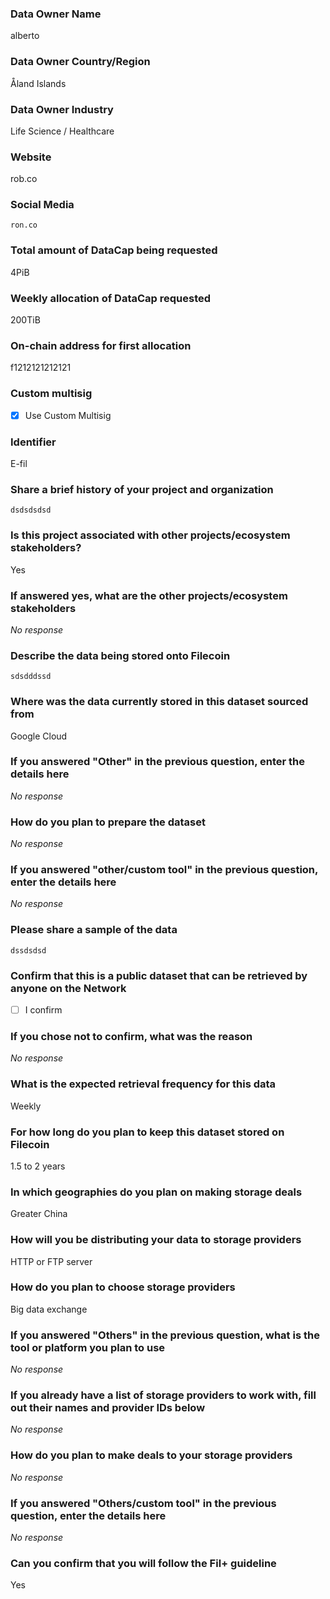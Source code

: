 ### Data Owner Name

alberto


### Data Owner Country/Region

Åland Islands

### Data Owner Industry

Life Science / Healthcare

### Website

rob.co

### Social Media

```text
ron.co
```


### Total amount of DataCap being requested

4PiB

### Weekly allocation of DataCap requested

200TiB

### On-chain address for first allocation

f1212121212121

### Custom multisig

- [X] Use Custom Multisig

### Identifier

E-fil

### Share a brief history of your project and organization

```text
dsdsdsdsd
```


### Is this project associated with other projects/ecosystem stakeholders?

Yes

### If answered yes, what are the other projects/ecosystem stakeholders

_No response_

### Describe the data being stored onto Filecoin

```text
sdsdddssd
```


### Where was the data currently stored in this dataset sourced from

Google Cloud

### If you answered "Other" in the previous question, enter the details here

_No response_

### How do you plan to prepare the dataset

_No response_

### If you answered "other/custom tool" in the previous question, enter the details here

_No response_

### Please share a sample of the data

```text
dssdsdsd
```


### Confirm that this is a public dataset that can be retrieved by anyone on the Network

- [ ] I confirm

### If you chose not to confirm, what was the reason

_No response_

### What is the expected retrieval frequency for this data

Weekly

### For how long do you plan to keep this dataset stored on Filecoin

1.5 to 2 years

### In which geographies do you plan on making storage deals

Greater China

### How will you be distributing your data to storage providers

HTTP or FTP server

### How do you plan to choose storage providers

Big data exchange

### If you answered "Others" in the previous question, what is the tool or platform you plan to use

_No response_

### If you already have a list of storage providers to work with, fill out their names and provider IDs below

_No response_

### How do you plan to make deals to your storage providers

_No response_

### If you answered "Others/custom tool" in the previous question, enter the details here

_No response_

### Can you confirm that you will follow the Fil+ guideline

Yes